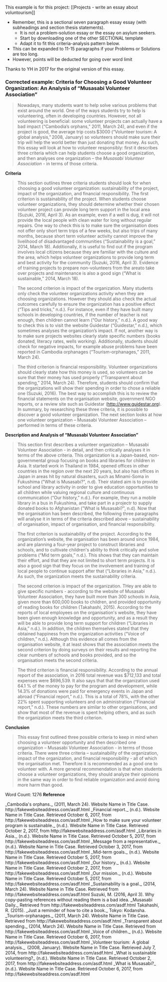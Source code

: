 This example is for this project: [[Projects - write an essay about voluntourism]]
* Remember, this is a sectional seven paragraph essay essay (with subheadings and section thesis statements). 
    * It is not a problem-solution essay or the essay on asylum seekers. 
    * Start by downloading one of the other SECTIONAL template
    * Adapt it to fit this criteria-analysis pattern below. 
* This can be expanded to 11-15 paragraphs if your Problems or Solutions are too long. 
* However, points will be deducted for going over word limit

Thanks to YH in 2017 for the original version of this essay. 



### Corrected example: Criteria for Choosing a Good Volunteer Organization: An Analysis of “Musasabi Volunteer Association”

 
>Nowadays, many students want to help solve various problems that exist around the world. One of the ways students try to help is volunteering, often in developing countries. However, not all volunteering is beneficial: some volunteer projects can actually have a bad impact (“Cambodia’s orphans,” 2011, March 24), and even if the project is good, the average trip costs $3000  (“Volunteer tourism: A global analysis,” 2008, January) so volunteers should make sure their trip will help the world better than just donating that money. As such, this essay will look at how to volunteer responsibly: first it describes three criteria which can help students choose a good organization, and then analyses one organization – the <em>Musasabi Volunteer Association</em> - in terms of those criteria. 
  
<strong>Criteria </strong>
>This section outlines three criteria students should look for when choosing a good volunteer organization: sustainability of the project, impact of the organization, and financial responsibility. The first criterion is sustainability of the project. When students choose volunteer organizations, they should determine whether their chosen volunteer project can provide long term support in the local area (Suzuki, 2016, April 3). As an example, even if a well is dug, it will not provide the local people with clean water for long without regular repairs. One way to check this is to make sure the organisation does not offer only short term trips of a few weeks, but also trips of many months, because short term volunteer activity cannot improve the livelihood of disadvantaged communities (“Sustainability is a goal,” 2014, March 18). Additionally, it is useful to find out if the program involves local citizens because they are familiar with the culture and the area, which helps volunteer organizations to provide long term and best activity for the community (Suzuki, 2016, April 3). Evidence of training projects to prepare non-volunteers from the areato take over projects and maintenance is also a good sign (“What is sustainable,” 2014, March 18). 

>The second criterion is impact of the organization. Many students only check the volunteer organizations activity when they are choosing organizations. However they should also check the actual outcomes carefully to ensure the organization has a positive effect (“Tips and tricks,” n.d.). For instance, even if they have built many schools in developing countries, if the number of teacher is not enough, then children cannot learn (“Our history,” n.d.). A good way to check this is to visit the website Guidestar (“Guidestar,” n.d.), which sometimes analyses the organization’s impact. If not, another way is to make sure projects websites clearly state specific numbers (books donated, literacy rates, wells working). Additionally, students should check for negative impacts, for example abuse problems have been reported in Cambodia orphanages (“Tourism-orphanages,” 2011, March 24). 

>The third criterion is financial responsibility. Volunteer organizations should clearly state how this money is used, so volunteers can be sure that their money has used properly (“Transparent about spending,” 2014, March 24). Therefore, students should confirm that the organizations will show their spending in order to chose a reliable one (Suzuki, 2016). The best way to accomplish this is to review the financial statements on the organisation website, government NGO reports, or a review site such as Guidestar (http://www.guidestar.org). In summary, by researching these three criteria, it is possible to discover a good volunteer organization. The next section looks at how one volunteer organization – Musasabi Volunteer Association – performed in terms of these criteria. 

<strong>Description and Analysis of “Musasabi Volunteer Association”</strong>
>This section first describes a volunteer organization – Musasabi Volunteer Association - in detail, and then critically analyses it in terms of the above criteria. This organization is a Japan-based, non-governmental group focusing on books and libraries for children in Asia. It started work in Thailand in 1984, opened offices in other countries in the region over the next 20 years, but also has offices in Japan in areas hit by natural disasters, such as Minami-Soma in Fukushima ("What is Musasabi?", n.d). Their stated aim is to provide school and library activity in order to give education opportunities to all children while valuing regional culture and continuous communication (“Our history,” n.d.). For example, they run a mobile library in a bus in Fukushima, and take part in a projectr to supply donated books to Afghanistan ("What is Musasabi?", n.d). Now that the organisation has been described, the following three paragraphs will analyse it in terms of the criteria described above – sustainability of organisation, impact of organisation, and financial responsibility. 

>The first criterion is sustainability of the project. According to the organization’s website, the organisation has been around since 1984, and are planning a four-year project to construct libraries and schools, and to cultivate children's ability to think critically and solve problems (“Mid term goals,” n.d.). This shows that they can maintain their effort, and that they are not limited to short term projects. It is also a good sign that they focus on the involvement and training of local people to continue support after that (“Libraries in Asia,” n.d.). As such, the organization meets the sustainability criteria. 

>The second criterion is impact of the organization. THey are able to give specific numbers - according to the website of Musasabi Volunteer Association, they have built more than 300 schools in Asia, given more than 600,000 books to children, and provided opportunity of reading books for children (Takahashi, 2015). According to the reports of local employees on the organisation's website, they have been given enough knowledge and opportunity, and as a result they will be able to provide long term support for children (“Libraries in Asia,” n.d.). In addition, the children themselves stated that they obtained happiness from the organization activities (“Voice of children,” n.d.). Although this evidence all comes from the organisation website, it at least shows that the association meets the second criterion by doing surveys on their results and reporting the clear numbers of schools and books provided, and so the organisation meets the second criteria. 

>The third criterion is financial responsibility. According to the annual report of the association, in 2016 total revenue was $712,133 and total expenses were $696,539. It also says that that the organization used 64.1 % of the money to pay for the program and development, while 14.3% of donations were paid for emergency events in Japan and abroad (“Financial report,” n.d.). This is a total of 78%, with the other 22% spent supporting volunteers and on administration (“Financial report,” n.d.). These numbers are similar to other organisations, and show that most of the revenue is spent helping others, and as such the organization meets the third criterion.
  
<strong>Conclusion</strong>
>This essay first outlined three possible criteria to keep in mind when choosing a volunteer opportunity and then described one organization – Musasabi Volunteer Association - in terms of those criteria. There were three criteria – sustainability of the organization, impact of the organization, and financial responsibility - all of which the organisation met. Therefore it is recommended as a good one to volunteer with. A more general recommendation is that when students choose a volunteer organizations, they should analyze their opinions in the same way in order to find reliable organization and avoid doing more harm than good.

Word Count: 1276
<strong>Reference</strong>

<ref>
_Cambodia's orphans._ (2011, March 24). Website Name in Title Case. http://fakewebsiteaddress.com/asdf.html
_Financial report._ (n.d.). Website Name in Title Case. Retrieved October 6, 2017, from http://fakewebsiteaddress.com/asdf.html
_How to make sure your volunteer program is sustainable._ (n.d.). Website Name in Title Case. Retrieved October 2, 2017, from http://fakewebsiteaddress.com/asdf.html
_Libraries in Asia._ (n.d.). Website Name in Title Case. Retrieved October 5, 2017, from http://fakewebsiteaddress.com/asdf.html
_Message from a representative._ (n.d.). Website Name in Title Case. Retrieved October 3, 2017, from http://fakewebsiteaddress.com/asdf.html
_Mid-term goals._ (n.d.). Website Name in Title Case. Retrieved October 5, 2017, from http://fakewebsiteaddress.com/asdf.html
_Our history._ (n.d.). Website Name in Title Case. Retrieved October 2, 2017, from http://fakewebsiteaddress.com/asdf.html
_Our mission._ (n.d.). Website Name in Title Case. Retrieved October 5, 2017, from http://fakewebsiteaddress.com/asdf.html 
_Sustainability is a goal._ (2014, March 24). Website Name in Title Case. Retrieved from http://fakewebsiteaddress.com/asdf.html
Suzuki, M. (2016, April 3). Why copy-pasting references without reading them is a bad idea. _Musasabi Daily._ Retrieved from http://fakewebsiteaddress.com/asdf.html
Takahashi, R. (2015). _Just a reminder of how to cite a book._ Tokyo: Kodansha. 
_Tourism-orphanages._ (2011, March 24). Website Name in Title Case. Retrieved from http://fakewebsiteaddress.com/asdf.html
_Transparent about spending._ (2014, March 24). Website Name in Title Case. Retrieved from http://fakewebsiteaddress.com/asdf.html
_Voice of children._ (n.d.). Website Name in Title Case. Retrieved October 6, 2017, from http://fakewebsiteaddress.com/asdf.html
_Volunteer tourism:  A global analysis._  (2008, January). Website Name in Title Case. Retrieved July 7, 2014, from http://fakewebsiteaddress.com/asdf.html
_What is sustainable volunteering?_ (n.d.). Website Name in Title Case. Retrieved October 2, 2017, from http://fakewebsiteaddress.com/asdf.html
_What is Musasabi?_ (n.d.). Website Name in Title Case. Retrieved October 6, 2017, from http://fakewebsiteaddress.com/asdf.html
</ref>





